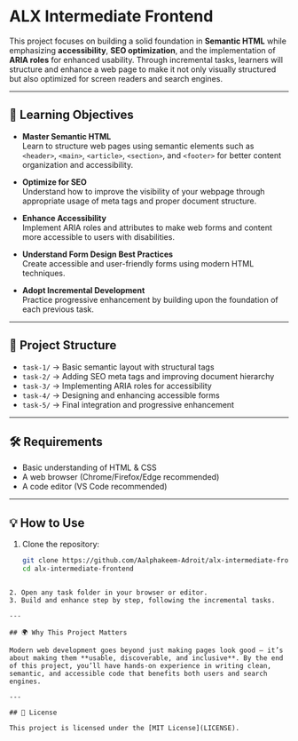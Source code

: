 # ALX Intermediate Frontend

This project focuses on building a solid foundation in **Semantic HTML** while emphasizing **accessibility**, **SEO optimization**, and the implementation of **ARIA roles** for enhanced usability. Through incremental tasks, learners will structure and enhance a web page to make it not only visually structured but also optimized for screen readers and search engines.  

---

## 🚀 Learning Objectives

- **Master Semantic HTML**  
  Learn to structure web pages using semantic elements such as `<header>`, `<main>`, `<article>`, `<section>`, and `<footer>` for better content organization and accessibility.  

- **Optimize for SEO**  
  Understand how to improve the visibility of your webpage through appropriate usage of meta tags and proper document structure.  

- **Enhance Accessibility**  
  Implement ARIA roles and attributes to make web forms and content more accessible to users with disabilities.  

- **Understand Form Design Best Practices**  
  Create accessible and user-friendly forms using modern HTML techniques.  

- **Adopt Incremental Development**  
  Practice progressive enhancement by building upon the foundation of each previous task.  

---

## 📂 Project Structure
- `task-1/` → Basic semantic layout with structural tags  
- `task-2/` → Adding SEO meta tags and improving document hierarchy  
- `task-3/` → Implementing ARIA roles for accessibility  
- `task-4/` → Designing and enhancing accessible forms  
- `task-5/` → Final integration and progressive enhancement  

---

## 🛠️ Requirements
- Basic understanding of HTML & CSS  
- A web browser (Chrome/Firefox/Edge recommended)  
- A code editor (VS Code recommended)  

---

## 💡 How to Use
1. Clone the repository:  
   ```bash
   git clone https://github.com/Aalphakeem-Adroit/alx-intermediate-frontend.git
   cd alx-intermediate-frontend
````

2. Open any task folder in your browser or editor.
3. Build and enhance step by step, following the incremental tasks.

---

## 🌍 Why This Project Matters

Modern web development goes beyond just making pages look good — it’s about making them **usable, discoverable, and inclusive**. By the end of this project, you’ll have hands-on experience in writing clean, semantic, and accessible code that benefits both users and search engines.

---

## 📜 License

This project is licensed under the [MIT License](LICENSE).
